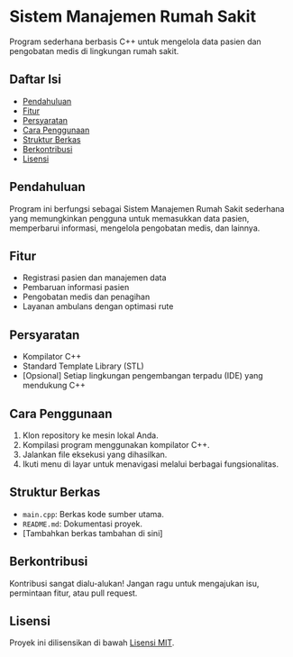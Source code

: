 # Sistem Manajemen Rumah Sakit

Program sederhana berbasis C++ untuk mengelola data pasien dan pengobatan medis di lingkungan rumah sakit.

## Daftar Isi

- [Pendahuluan](#pendahuluan)
- [Fitur](#fitur)
- [Persyaratan](#persyaratan)
- [Cara Penggunaan](#cara-penggunaan)
- [Struktur Berkas](#struktur-berkas)
- [Berkontribusi](#berkontribusi)
- [Lisensi](#lisensi)

## Pendahuluan

Program ini berfungsi sebagai Sistem Manajemen Rumah Sakit sederhana yang memungkinkan pengguna untuk memasukkan data pasien, memperbarui informasi, mengelola pengobatan medis, dan lainnya.

## Fitur

- Registrasi pasien dan manajemen data
- Pembaruan informasi pasien
- Pengobatan medis dan penagihan
- Layanan ambulans dengan optimasi rute

## Persyaratan

- Kompilator C++
- Standard Template Library (STL)
- [Opsional] Setiap lingkungan pengembangan terpadu (IDE) yang mendukung C++

## Cara Penggunaan

1. Klon repository ke mesin lokal Anda.
2. Kompilasi program menggunakan kompilator C++.
3. Jalankan file eksekusi yang dihasilkan.
4. Ikuti menu di layar untuk menavigasi melalui berbagai fungsionalitas.

## Struktur Berkas

- `main.cpp`: Berkas kode sumber utama.
- `README.md`: Dokumentasi proyek.
- [Tambahkan berkas tambahan di sini]

## Berkontribusi

Kontribusi sangat dialu-alukan! Jangan ragu untuk mengajukan isu, permintaan fitur, atau pull request.

## Lisensi

Proyek ini dilisensikan di bawah [Lisensi MIT](LICENSE).
